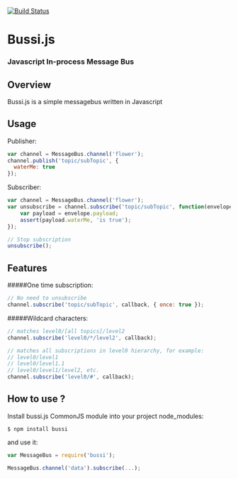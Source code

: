 [![Build Status](https://travis-ci.org/fiolkaf/bussi.svg?branch=master)](https://travis-ci.org/fiolkaf/bussi)

# Bussi.js

### Javascript In-process Message Bus

## Overview

Bussi.js is a simple messagebus written in Javascript

## Usage

Publisher:
```javascript
var channel = MessageBus.channel('flower');
channel.publish('topic/subTopic', {
  waterMe: true
});
```

Subscriber:
```javascript
var channel = MessageBus.channel('flower');
var unsubscribe = channel.subscribe('topic/subTopic', function(envelope) {
    var payload = envelope.payload;
    assert(payload.waterMe, 'is true');
});

// Stop subscription
unsubscribe();
```

## Features

#####One time subscription:

```javascript
// No need to unsubscribe
channel.subscribe('topic/subTopic', callback, { once: true });
```

#####Wildcard characters:
```javascript
// matches level0/[all topics]/level2
channel.subscribe('level0/*/level2', callback);

// matches all subscriptions in level0 hierarchy, for example:
// level0/level1
// level0/level1.1
// level0/level1/level2, etc.
channel.subscribe('level0/#', callback);
```

## How to use ?

Install bussi.js CommonJS module into your project node_modules:
```
$ npm install bussi
```
and use it:

```javascript
var MessageBus = require('bussi');

MessageBus.channel('data').subscribe(...);
```
